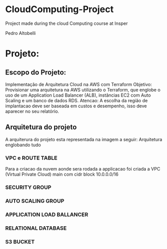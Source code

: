 # CloudComputing-Project
Project made during the cloud Computing course at Insper

Pedro Altobelli

# Projeto:

## Escopo do Projeto:

Implementação de Arquitetura Cloud na AWS com Terraform
Objetivo: Provisionar uma arquitetura na AWS utilizando o Terraform, que englobe o uso de um Application Load Balancer (ALB), instâncias EC2 com Auto Scaling e um banco de dados RDS. Atencao: A escolha da região de implantacao deve ser baseada em custos e desempenho, isso deve aparecer no seu relatório.

## Arquitetura do projeto

A arquiterura do projeto esta representada na imagem a seguir:
Arquitetura englobando tudo

### VPC e ROUTE TABLE
Para a criacao da nuvem aonde sera rodada a applicacao foi criada a VPC (Virtual Private Cloud) main com cidr block 10.0.0.0/16
### SECURITY GROUP
### AUTO SCALING GROUP
### APPLICATION LOAD BALLANCER
### RELATIONAL DATABASE
### S3 BUCKET